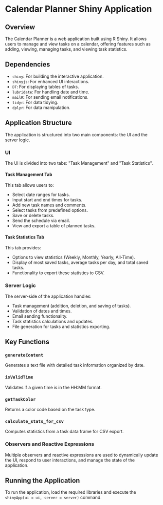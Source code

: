 # Calendar Planner Shiny Application

## Overview
The Calendar Planner is a web application built using R Shiny. It allows users to manage and view tasks on a calendar, offering features such as adding, viewing, managing tasks, and viewing task statistics.

## Dependencies
- `shiny`: For building the interactive application.
- `shinyjs`: For enhanced UI interactions.
- `DT`: For displaying tables of tasks.
- `lubridate`: For handling date and time.
- `mailR`: For sending email notifications.
- `tidyr`: For data tidying.
- `dplyr`: For data manipulation.

## Application Structure
The application is structured into two main components: the UI and the server logic.

### UI
The UI is divided into two tabs: "Task Management" and "Task Statistics".

#### Task Management Tab
This tab allows users to:
- Select date ranges for tasks.
- Input start and end times for tasks.
- Add new task names and comments.
- Select tasks from predefined options.
- Save or delete tasks.
- Send the schedule via email.
- View and export a table of planned tasks.

#### Task Statistics Tab
This tab provides:
- Options to view statistics (Weekly, Monthly, Yearly, All-Time).
- Display of most saved tasks, average tasks per day, and total saved tasks.
- Functionality to export these statistics to CSV.

### Server Logic
The server-side of the application handles:
- Task management (addition, deletion, and saving of tasks).
- Validation of dates and times.
- Email sending functionality.
- Task statistics calculations and updates.
- File generation for tasks and statistics exporting.

## Key Functions

### `generateContent`
Generates a text file with detailed task information organized by date.

### `isValidTime`
Validates if a given time is in the HH:MM format.

### `getTaskColor`
Returns a color code based on the task type.

### `calculate_stats_for_csv`
Computes statistics from a task data frame for CSV export.

### Observers and Reactive Expressions
Multiple observers and reactive expressions are used to dynamically update the UI, respond to user interactions, and manage the state of the application.

## Running the Application
To run the application, load the required libraries and execute the `shinyApp(ui = ui, server = server)` command.
